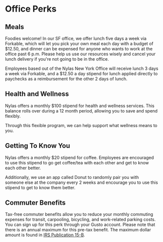 # Office Perks

## Meals

Foodies welcome! In our SF office, we offer lunch five days a week via Forkable, which will let you pick your own meal each day with a budget of $12.50, and dinner can be expensed for anyone who wants to work at the office past 6 p.m. Please help us use our resources wisely and cancel your lunch delivery if you're not going to be in the office.

Employees based out of the Nylas New York Office will receive lunch 3 days a week via Forkable, and a $12.50 a day stipend for lunch applied directly to paychecks as a reimbursement for the other 2 days of lunch.

## Health and Wellness

Nylas offers a monthly $100 stipend for health and wellness services. This balance rolls over during a 12 month period, allowing you to save and spend flexibly. 

Through this flexible program, we can help support what wellness means to you.

## Getting To Know You

Nylas offers a monthly $20 stipend for coffee. Employees are encouraged to use this stipend to go get coffee/tea with each other and get to know each other better.

Additionally, we use an app called Donut to randomly pair you with someone else at the company every 2 weeks and encourage you to use this stipend to get to know them better. 


## Commuter Benefits

Tax-free commuter benefits allow you to reduce your monthly commuting expenses for transit, carpooling, bicycling, and work-related parking costs. You can sign up for this perk through your Gusto account. Please note that there is an annual maximum for this pre-tax benefit. The maximum dollar amount is found in [IRS Publication 15-B](http://www.irs.gov/publications/p15b/ar02.html#en_US_2013_publink1000193740).


